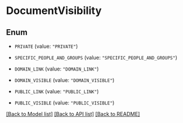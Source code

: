 # DocumentVisibility

## Enum


* `PRIVATE` (value: `"PRIVATE"`)

* `SPECIFIC_PEOPLE_AND_GROUPS` (value: `"SPECIFIC_PEOPLE_AND_GROUPS"`)

* `DOMAIN_LINK` (value: `"DOMAIN_LINK"`)

* `DOMAIN_VISIBLE` (value: `"DOMAIN_VISIBLE"`)

* `PUBLIC_LINK` (value: `"PUBLIC_LINK"`)

* `PUBLIC_VISIBLE` (value: `"PUBLIC_VISIBLE"`)


[[Back to Model list]](../README.md#documentation-for-models) [[Back to API list]](../README.md#documentation-for-api-endpoints) [[Back to README]](../README.md)


